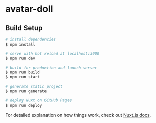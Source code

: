 # avatar-doll

## Build Setup

```bash
# install dependencies
$ npm install

# serve with hot reload at localhost:3000
$ npm run dev

# build for production and launch server
$ npm run build
$ npm run start

# generate static project
$ npm run generate

# deploy Nuxt on GitHub Pages
$ npm run deploy
```

For detailed explanation on how things work, check out [Nuxt.js docs](https://nuxtjs.org).
